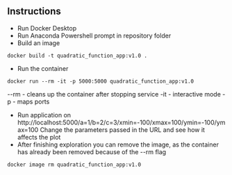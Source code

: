 ## Instructions

- Run Docker Desktop
- Run Anaconda Powershell prompt in repository folder
- Build an image
```
docker build -t quadratic_function_app:v1.0 .
```
- Run the container
```
docker run --rm -it -p 5000:5000 quadratic_function_app:v1.0
```
--rm - cleans up the container after stopping service
-it - interactive mode
-p - maps ports

- Run application on  http://localhost:5000/a=1/b=2/c=3/xmin=-100/xmax=100/ymin=-100/ymax=100
Change the parameters passed in the URL and see how it affects the plot
- After finishing exploration you can remove the image, as the container has already been removed because of the --rm flag
```
docker image rm quadratic_function_app:v1.0
```

